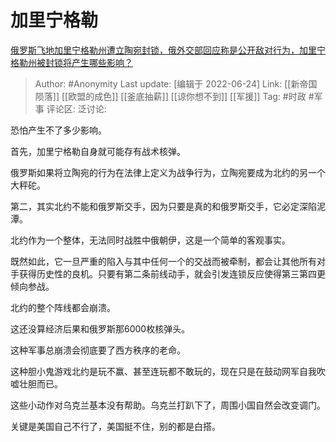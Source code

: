 # 加里宁格勒
[俄罗斯飞地加里宁格勒州遭立陶宛封锁，俄外交部回应称是公开敌对行为，加里宁格勒州被封锁将产生哪些影响？](https://www.zhihu.com/question/538667547/answer/2542181250)

> Author: #Anonymity
> Last update: [编辑于 2022-06-24]
> Link: [[新帝国陨落]] [[欧盟的成色]] [[釜底抽薪]] [[谅你想不到]] [[军援]]
> Tag: #时政 #军事
> 评论区:
> 泛讨论:

恐怕产生不了多少影响。

首先，加里宁格勒自身就可能存有战术核弹。

俄罗斯如果将立陶宛的行为在法律上定义为战争行为，立陶宛要成为北约的另一个大秤砣。

第二，其实北约不能和俄罗斯交手，因为只要是真的和俄罗斯交手，它必定深陷泥潭。

北约作为一个整体，无法同时战胜中俄朝伊，这是一个简单的客观事实。

既然如此，它一旦严重的陷入与其中任何一个的交战而被牵制，都会让其他所有对手获得历史性的良机。只要有第二条前线动手，就会引发连锁反应使得第三第四更倾向参战。

北约的整个阵线都会崩溃。

这还没算经济后果和俄罗斯那6000枚核弹头。

这种军事总崩溃会彻底要了西方秩序的老命。

这种胆小鬼游戏北约是玩不赢、甚至连玩都不敢玩的，现在只是在鼓动网军自我吹嘘壮胆而已。

这些小动作对乌克兰基本没有帮助。乌克兰打趴下了，周围小国自然会改变调门。

关键是美国自己不行了，美国挺不住，别的都是白搭。
